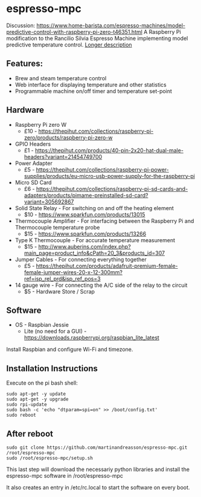 espresso-mpc
============
Discussion: https://www.home-barista.com/espresso-machines/model-predictive-control-with-raspberry-pi-zero-t46351.html 
A Raspberry Pi modification to the Rancilio Silvia Espresso Machine implementing model predictive temperature control. [Longer description](http://people.kth.se/~mandreas/post/espresso/)

Features:
---------
* Brew and steam temperature control
* Web interface for displaying temperature and other statistics
* Programmable machine on/off timer and temperature set-point

Hardware
---------
* Raspberry Pi zero W  
  * £10 - https://thepihut.com/collections/raspberry-pi-zero/products/raspberry-pi-zero-w
* GPIO Headers
  * £1 - https://thepihut.com/products/40-pin-2x20-hat-dual-male-headers?variant=21454749700
* Power Adapter
  * £5 - https://thepihut.com/collections/raspberry-pi-power-supplies/products/eu-micro-usb-power-supply-for-the-raspberry-pi
* Micro SD Card
  * £6 - https://thepihut.com/collections/raspberry-pi-sd-cards-and-adapters/products/pimame-preinstalled-sd-card?variant=305692867
* Solid State Relay - For switching on and off the heating element
  * $10 - https://www.sparkfun.com/products/13015
* Thermocouple Amplifier - For interfacing between the Raspberry Pi and Thermocouple temperature probe
  * $15 - https://www.sparkfun.com/products/13266
* Type K Thermocouple - For accurate temperature measurement
  * $15 - http://www.auberins.com/index.php?main_page=product_info&cPath=20_3&products_id=307
* Jumper Cables - For connecting everything together
  * £5 - https://thepihut.com/products/adafruit-premium-female-female-jumper-wires-20-x-12-300mm?ref=isp_rel_prd&isp_ref_pos=3
* 14 gauge wire - For connecting the A/C side of the relay to the circuit
  * $5 - Hardware Store / Scrap

Software
---------
* OS - Raspbian Jessie
  * Lite (no need for a GUI) - https://downloads.raspberrypi.org/raspbian_lite_latest

Install Raspbian and configure Wi-Fi and timezone.

Installation Instructions
--------------------------
Execute on the pi bash shell:
````
sudo apt-get -y update
sudo apt-get -y upgrade
sudo rpi-update
sudo bash -c 'echo "dtparam=spi=on" >> /boot/config.txt'
sudo reboot
````

After reboot
--------------
````
sudo git clone https://github.com/martinandreasson/espresso-mpc.git /root/espresso-mpc
sudo /root/espresso-mpc/setup.sh
````
This last step will download the necessariy python libraries and install the espresso-mpc software in /root/espresso-mpc

It also creates an entry in /etc/rc.local to start the software on every boot.
